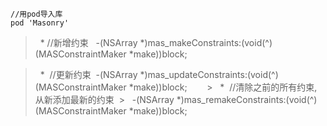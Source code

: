 


```
//用pod导入库
pod 'Masonry'
```


>    *  //新增约束
>   -(NSArray *)mas_makeConstraints:(void(^)(MASConstraintMaker *make))block;



>   *  //更新约束
>   -(NSArray *)mas_updateConstraints:(void(^)(MASConstraintMaker *make))block;
 
 
 
 >   *  //清除之前的所有约束,从新添加最新的约束
 >   -(NSArray *)mas_remakeConstraints:(void(^)(MASConstraintMaker *make))block;

